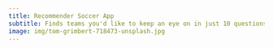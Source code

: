 ```yaml
---
title: Recommender Soccer App
subtitle: Finds teams you'd like to keep an eye on in just 10 questions
image: img/tom-grimbert-718473-unsplash.jpg
---
```

